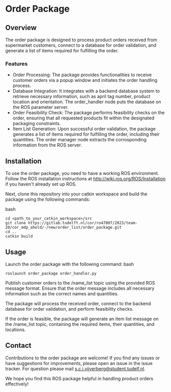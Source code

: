 # Order Package

## Overview

The order package is designed to process product orders received from supermarket customers, connect to a database for order validation, and generate a list of items required for fulfilling the order.

### Features
- Order Processing: The package provides functionalities to receive customer orders via a popup window and initiates the order handling process.
- Database Integration: It integrates with a backend database system to retrieve necessary information, such as april tag number, product location and orientation. The order_handler node puts the database on the ROS parameter server.
- Order Feasibility Check: The package performs feasibility checks on the order, ensuring that all requested products fit within the designated packaging constraints.
- Item List Generation: Upon successful order validation, the package generates a list of items required for fulfilling the order, including their quantities. The order manager node extracts the corrosponding information from the ROS server.

## Installation

To use the order package, you need to have a working ROS environment. Follow the ROS installation instructions at http://wiki.ros.org/ROS/Installation if you haven't already set up ROS.

Next, clone this repository into your catkin workspace and build the package using the following commands:

bash
```
cd <path_to_your_catkin_workspace>/src
git clone https://gitlab.tudelft.nl/cor/ro47007/2023/team-20/cor_mdp_ahold/-/new/order_list/order_package.git
cd ..
catkin build
```
## Usage

Launch the order package with the following command:
bash
```
roslaunch order_package order_handler.py
```

Publish customer orders to the /name_list topic using the provided ROS message format. Ensure that the order message includes all necessary information such as the correct names and quantities.

The package will process the received order, connect to the backend database for order validation, and perform feasibility checks.

If the order is feasible, the package will generate an item list message on the /name_list topic, containing the required items, their quantities, and locations.

## Contact

Contributions to the order package are welcome! If you find any issues or have suggestions for improvements, please open an issue in the issue tracker. For question please mail s.c.j.vijverberg@student.tudelf.nl.

We hope you find this ROS package helpful in handling product orders effectively!
